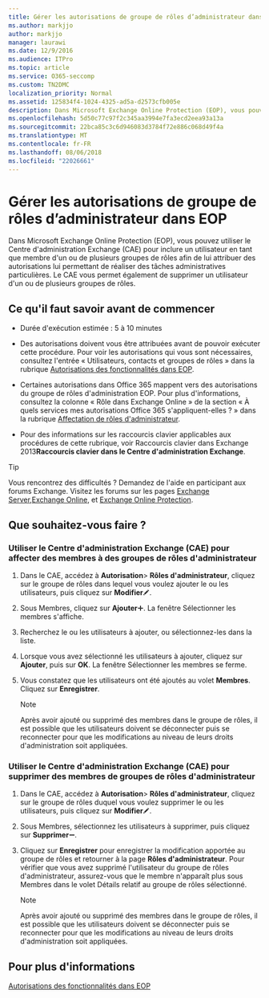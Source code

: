 ```yaml
---
title: Gérer les autorisations de groupe de rôles d’administrateur dans EOP
ms.author: markjjo
author: markjjo
manager: laurawi
ms.date: 12/9/2016
ms.audience: ITPro
ms.topic: article
ms.service: O365-seccomp
ms.custom: TN2DMC
localization_priority: Normal
ms.assetid: 125834f4-1024-4325-ad5a-d2573cfb005e
description: Dans Microsoft Exchange Online Protection (EOP), vous pouvez utiliser le Centre d'administration Exchange (CAE) pour inclure un utilisateur en tant que membre d'un ou de plusieurs groupes de rôles afin de lui attribuer des autorisations lui permettant de réaliser des tâches administratives particulières. Le CAE vous permet également de supprimer un utilisateur d'un ou de plusieurs groupes de rôles.
ms.openlocfilehash: 5d50c77c97f2c345aa3994e7fa3ecd2eea93a13a
ms.sourcegitcommit: 22bca85c3c6d946083d3784f72e886c068d49f4a
ms.translationtype: MT
ms.contentlocale: fr-FR
ms.lasthandoff: 08/06/2018
ms.locfileid: "22026661"
---
```

# <a name="manage-admin-role-group-permissions-in-eop"></a>Gérer les autorisations de groupe de rôles d’administrateur dans EOP
  
Dans Microsoft Exchange Online Protection (EOP), vous pouvez utiliser le Centre d'administration Exchange (CAE) pour inclure un utilisateur en tant que membre d'un ou de plusieurs groupes de rôles afin de lui attribuer des autorisations lui permettant de réaliser des tâches administratives particulières. Le CAE vous permet également de supprimer un utilisateur d'un ou de plusieurs groupes de rôles.
  
## <a name="what-do-you-need-to-know-before-you-begin"></a>Ce qu'il faut savoir avant de commencer

- Durée d'exécution estimée : 5 à 10 minutes
    
- Des autorisations doivent vous être attribuées avant de pouvoir exécuter cette procédure. Pour voir les autorisations qui vous sont nécessaires, consultez l'entrée « Utilisateurs, contacts et groupes de rôles » dans la rubrique [Autorisations des fonctionnalités dans EOP](feature-permissions-in-eop.md). 
    
- Certaines autorisations dans Office 365 mappent vers des autorisations du groupe de rôles d'administration EOP. Pour plus d'informations, consultez la colonne « Rôle dans Exchange Online » de la section « À quels services mes autorisations Office 365 s'appliquent-elles ? » dans la rubrique [Affectation de rôles d'administrateur](https://go.microsoft.com/fwlink/p/?LinkId=286708).
    
- Pour des informations sur les raccourcis clavier applicables aux procédures de cette rubrique, voir Raccourcis clavier dans Exchange 2013**Raccourcis clavier dans le Centre d'administration Exchange**.
    
> [!TIP]
> Vous rencontrez des difficultés ? Demandez de l'aide en participant aux forums Exchange. Visitez les forums sur les pages [Exchange Server](https://go.microsoft.com/fwlink/p/?linkId=60612),[Exchange Online](https://go.microsoft.com/fwlink/p/?linkId=267542), et [Exchange Online Protection](https://go.microsoft.com/fwlink/p/?linkId=285351). 
  
## <a name="what-do-you-want-to-do"></a>Que souhaitez-vous faire ?

### <a name="use-the-eac-to-assign-members-to-admin-role-groups"></a>Utiliser le Centre d'administration Exchange (CAE) pour affecter des membres à des groupes de rôles d'administrateur

1. Dans le CAE, accédez à **Autorisation**\> **Rôles d'administrateur**, cliquez sur le groupe de rôles dans lequel vous voulez ajouter le ou les utilisateurs, puis cliquez sur **Modifier**![Icône Modifier](../media/ITPro-EAC-EditIcon.png).
    
2. Sous Membres, cliquez sur **Ajouter**![Icône Ajouter](../media/ITPro-EAC-AddIcon.png). La fenêtre Sélectionner les membres s'affiche.
    
3. Recherchez le ou les utilisateurs à ajouter, ou sélectionnez-les dans la liste.
    
4. Lorsque vous avez sélectionné les utilisateurs à ajouter, cliquez sur **Ajouter**, puis sur **OK**. La fenêtre Sélectionner les membres se ferme.
    
5. Vous constatez que les utilisateurs ont été ajoutés au volet **Membres**. Cliquez sur **Enregistrer**.
    
    > [!NOTE]
    > Après avoir ajouté ou supprimé des membres dans le groupe de rôles, il est possible que les utilisateurs doivent se déconnecter puis se reconnecter pour que les modifications au niveau de leurs droits d'administration soit appliquées. 
  
### <a name="use-the-eac-to-remove-members-from-admin-role-groups"></a>Utiliser le Centre d'administration Exchange (CAE) pour supprimer des membres de groupes de rôles d'administrateur

1. Dans le CAE, accédez à **Autorisation**\> **Rôles d'administrateur**, cliquez sur le groupe de rôles duquel vous voulez supprimer le ou les utilisateurs, puis cliquez sur **Modifier**![Icône Modifier](../media/ITPro-EAC-EditIcon.png).
    
2. Sous Membres, sélectionnez les utilisateurs à supprimer, puis cliquez sur **Supprimer**![Icône Suppression](../media/ITPro-EAC-RemoveIcon.png).
    
3. Cliquez sur **Enregistrer** pour enregistrer la modification apportée au groupe de rôles et retourner à la page **Rôles d'administrateur**. Pour vérifier que vous avez supprimé l'utilisateur du groupe de rôles d'administrateur, assurez-vous que le membre n'apparaît plus sous Membres dans le volet Détails relatif au groupe de rôles sélectionné. 
    
    > [!NOTE]
    > Après avoir ajouté ou supprimé des membres dans le groupe de rôles, il est possible que les utilisateurs doivent se déconnecter puis se reconnecter pour que les modifications au niveau de leurs droits d'administration soit appliquées. 
  
## <a name="for-more-information"></a>Pour plus d'informations

[Autorisations des fonctionnalités dans EOP](feature-permissions-in-eop.md)
  

